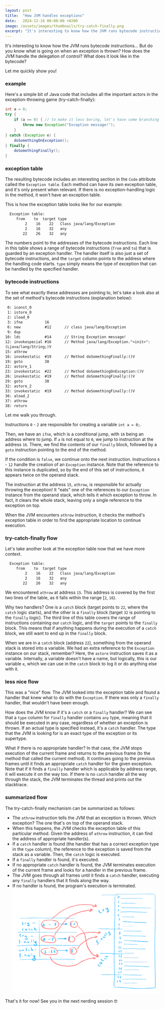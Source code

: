 ```yaml
---
layout: post
title:  "How JVM handles exceptions"
date:   2024-12-16 00:00:00 +0200
image: /assets/images/thumbnails/try-catch-finally.png
excerpt: "It's interesting to know how the JVM runs bytecode instructions... But do you know what is going on when an exception is thrown? How does JVM handle the delegation of control? What does it look like in the bytecode?"
---
```

It's interesting to know how the JVM runs bytecode instructions... But do you know what is going on when an exception is thrown? How does the JVM handle the delegation of control? What does it look like in the bytecode?

Let me quickly show you!

### example
Here's a simple bit of Java code that includes all the important actors in the exception-throwing game (try-catch-finally):

```java
int a = 0;
try {
    if (a == 0) { // to make it less boring, let's have some branching logic
        throw new Exception("Exception message!");
    }
} catch (Exception e) {
    doSomethingOnException();
} finally {
    doSomethingFinally();
}
```

### exception table
The resulting bytecode includes an interesting section in the `Code` attribute called the `Exception table`. Each method can have its own exception table, and it's only present when relevant. If there is no exception-handling logic in the method, it won't have an exception table.

This is how the exception table looks like for our example:
```text
  Exception table:
     from    to  target type
         2    16    22   Class java/lang/Exception
         2    16    32   any
        22    26    32   any
```

The numbers point to the addresses of the bytecode instructions. Each line in this table shows a range of bytecode instructions (`from` and `to`) that is guarded by an exception handler. The handler itself is also just a set of bytecode instructions, and the `target` column points to the address where the handling code starts. `type` simply means the type of exception that can be handled by the specified handler.

### bytecode instructions
To see what exactly these addresses are pointing to, let's take a look also at the set of method's bytecode instructions (explanation below):
```text
 0: iconst_0
 1: istore_0
 2: iload_0
 3: ifne          16
 6: new           #12      // class java/lang/Exception
 9: dup
10: ldc           #14      // String Exception message!
12: invokespecial #16      // Method java/lang/Exception."<init>":(Ljava/lang/String;)V
15: athrow
16: invokestatic  #19      // Method doSomethingFinally:()V
19: goto          38
22: astore_1
23: invokestatic  #22      // Method doSomethingOnException:()V
26: invokestatic  #19      // Method doSomethingFinally:()V
29: goto          38
32: astore_2
33: invokestatic  #19      // Method doSomethingFinally:()V
36: aload_2
37: athrow
38: return
```

Let me walk you through.

Instructions `0` - `2` are responsible for creating a variable `int a = 0;`.

Then, we have an `ifne`, which is a conditional jump, with `16` being an address where to jump. If `a` is not equal to `0`, we jump to instruction at the address `16`. There, we find the contents of our `finally` block, followed by a `goto` instruction pointing to the end of the method.

If the condition is `false`, we continue onto the next instruction. Instructions `6` - `12` handle the creation of an `Exception` instance.
Note that the reference to this instance is duplicated, so by the end of this set of instructions, it appears twice on the operand stack.

The instruction at the address `15`, `athrow`, is responsible for actually throwing the exception! It "eats" one of the references to our `Exception` instance from the operand stack, which tells it which exception to throw. In fact, it clears the whole stack, leaving only a single reference to the exception on top.

When the JVM encounters `athrow` instruction, it checks the method's exception table in order to find the appropriate location to continue execution.

### try-catch-finally flow
Let's take another look at the exception table now that we have more context.

```text
  Exception table:
     from    to  target type
         2    16    22   Class java/lang/Exception
         2    16    32   any
        22    26    32   any
```

We encountered `athrow` at address `15`. This address is covered by the first two lines of the table, as it falls within the range [`2`, `16`).

Why two handlers? One is a `catch` block (target points to `22`, where the `catch` logic starts), and the other is a `finally` block (target `32` is pointing to the `finally` logic).
The third line of this table covers the range of instructions containing our `catch` logic, and the `target` points to the `finally` block. This means that if anything happens during the execution of a `catch` block, we still want to end up in the `finally` block.

When we are in a `catch` block (address `22`), something from the operand stack is stored into a variable. We had an extra reference to the `Exception` instance on our stack, remember? Here, the `astore` instruction saves it as a variable. Internally, a variable doesn't have a name, but logically, this is our variable `e`, which we can use in the `catch` block to log it or do anything else with it.

### less nice flow
This was a "nice" flow. The JVM looked into the exception table and found a handler that knew what to do with the `Exception`. If there was only a `finally` handler, that wouldn't have been enough.

How does the JVM know if it's a `catch` or a `finally` handler? We can see that a `type` column for `finally` handler contains `any` type, meaning that it should be executed in any case, regardless of whether an exception is thrown. If an actual type is specified instead, it's a `catch` handler. The type that the JVM is looking for is an exact type of the exception or its supertype.

What if there is no appropriate handler? In that case, the JVM stops execution of the current frame and returns to the previous frame (to the method that called the current method). It continues going to the previous frames until it finds an appropriate `catch` handler for the given exception. Note that if it finds a `finally` handler which is applicable by address range, it will execute it on the way too. If there is no `catch` handler all the way through the stack, the JVM terminates the thread and prints out the stacktrace.

### summarized flow
The try-catch-finally mechanism can be summarized as follows:
- The `athrow` instruction tells the JVM that an exception is thrown. Which exception? The one that's on top of the operand stack.
- When this happens, the JVM checks the exception table of this particular method. Given the address of `athrow` instruction, it can find the address of appropriate handler(s).
- If a `catch` handler is found (the handler that has a correct exception type in the `type` column), the reference to the exception is saved from the stack as a variable. Then, the `catch` logic is executed.
- If a `finally` handler is found, it's executed.
- If no appropriate `catch` handler is found, the JVM terminates execution of the current frame and looks for a handler in the previous frame.
- The JVM goes through all frames until it finds a `catch` handler, executing any `finally` handlers that it finds along the way.
- If no handler is found, the program's execution is terminated.
![try-catch-finally flow](/assets/images/supplies/exceptions-flow.png)

That's it for now!
See you in the next nerding session 🤓